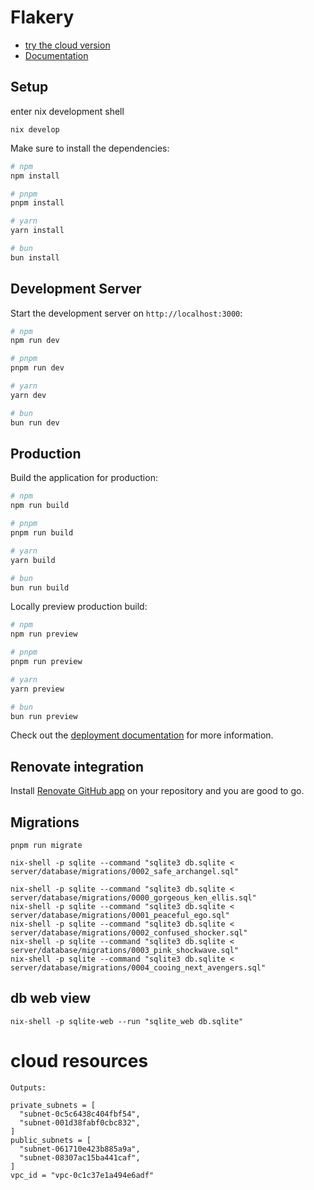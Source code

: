 # Flakery 
- [try the cloud version](https://flakery.dev)
- [Documentation](https://flakery.dev/documentation/quick-start)


## Setup

enter nix development shell 
```
nix develop
```

Make sure to install the dependencies:

```bash
# npm
npm install

# pnpm
pnpm install

# yarn
yarn install

# bun
bun install
```

## Development Server

Start the development server on `http://localhost:3000`:

```bash
# npm
npm run dev

# pnpm
pnpm run dev

# yarn
yarn dev

# bun
bun run dev
```

## Production

Build the application for production:

```bash
# npm
npm run build

# pnpm
pnpm run build

# yarn
yarn build

# bun
bun run build
```

Locally preview production build:

```bash
# npm
npm run preview

# pnpm
pnpm run preview

# yarn
yarn preview

# bun
bun run preview
```

Check out the [deployment documentation](https://nuxt.com/docs/getting-started/deployment) for more information.

## Renovate integration

Install [Renovate GitHub app](https://github.com/apps/renovate/installations/select_target) on your repository and you are good to go.

## Migrations

```
pnpm run migrate
```

```
nix-shell -p sqlite --command "sqlite3 db.sqlite < server/database/migrations/0002_safe_archangel.sql"
```

<!-- server/database/migrations/0001_peaceful_ego.sql 
server/database/migrations/0002_confused_shocker.sql 
server/database/migrations/0003_pink_shockwave.sql 
server/database/migrations/0004_cooing_next_avengers.sql -->
```
nix-shell -p sqlite --command "sqlite3 db.sqlite < server/database/migrations/0000_gorgeous_ken_ellis.sql"
nix-shell -p sqlite --command "sqlite3 db.sqlite < server/database/migrations/0001_peaceful_ego.sql"
nix-shell -p sqlite --command "sqlite3 db.sqlite < server/database/migrations/0002_confused_shocker.sql"
nix-shell -p sqlite --command "sqlite3 db.sqlite < server/database/migrations/0003_pink_shockwave.sql"
nix-shell -p sqlite --command "sqlite3 db.sqlite < server/database/migrations/0004_cooing_next_avengers.sql"
```


## db web view 

```
nix-shell -p sqlite-web --run "sqlite_web db.sqlite"
```


# cloud resources

```
Outputs:

private_subnets = [
  "subnet-0c5c6438c404fbf54",
  "subnet-001d38fabf0cbc832",
]
public_subnets = [
  "subnet-061710e423b885a9a",
  "subnet-08307ac15ba441caf",
]
vpc_id = "vpc-0c1c37e1a494e6adf"
```
